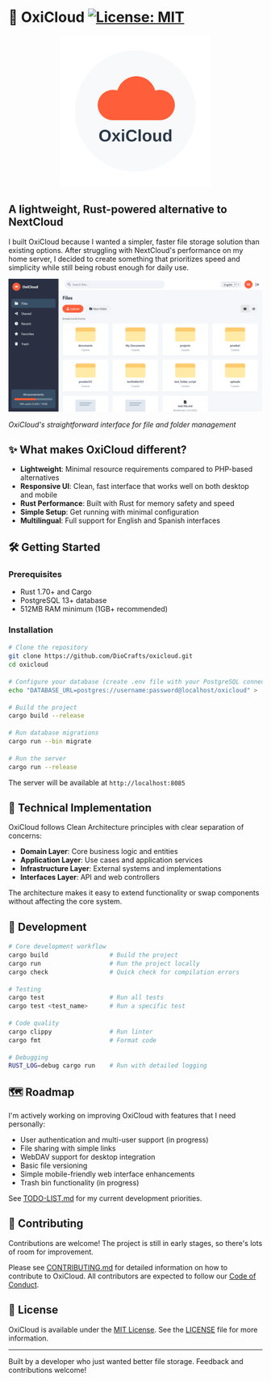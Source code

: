 # 🚀 OxiCloud [![License: MIT](https://img.shields.io/badge/License-MIT-yellow.svg)](LICENSE)

<p align="center">
  <img src="static/oxicloud-logo.svg" alt="OxiCloud" width="300" />
</p>

## A lightweight, Rust-powered alternative to NextCloud

I built OxiCloud because I wanted a simpler, faster file storage solution than existing options. After struggling with NextCloud's performance on my home server, I decided to create something that prioritizes speed and simplicity while still being robust enough for daily use.

![OxiCloud Dashboard](doc/images/Captura%20de%20pantalla%202025-03-23%20230739.png)

*OxiCloud's straightforward interface for file and folder management*

## ✨ What makes OxiCloud different?

- **Lightweight**: Minimal resource requirements compared to PHP-based alternatives
- **Responsive UI**: Clean, fast interface that works well on both desktop and mobile
- **Rust Performance**: Built with Rust for memory safety and speed
- **Simple Setup**: Get running with minimal configuration
- **Multilingual**: Full support for English and Spanish interfaces

## 🛠️ Getting Started

### Prerequisites
- Rust 1.70+ and Cargo
- PostgreSQL 13+ database
- 512MB RAM minimum (1GB+ recommended)

### Installation

```bash
# Clone the repository
git clone https://github.com/DioCrafts/oxicloud.git
cd oxicloud

# Configure your database (create .env file with your PostgreSQL connection)
echo "DATABASE_URL=postgres://username:password@localhost/oxicloud" > .env

# Build the project
cargo build --release

# Run database migrations
cargo run --bin migrate

# Run the server
cargo run --release
```

The server will be available at `http://localhost:8085`

## 🧩 Technical Implementation

OxiCloud follows Clean Architecture principles with clear separation of concerns:

- **Domain Layer**: Core business logic and entities
- **Application Layer**: Use cases and application services
- **Infrastructure Layer**: External systems and implementations
- **Interfaces Layer**: API and web controllers

The architecture makes it easy to extend functionality or swap components without affecting the core system.

## 🚧 Development

```bash
# Core development workflow
cargo build                 # Build the project
cargo run                   # Run the project locally
cargo check                 # Quick check for compilation errors

# Testing
cargo test                  # Run all tests
cargo test <test_name>      # Run a specific test

# Code quality
cargo clippy                # Run linter
cargo fmt                   # Format code

# Debugging
RUST_LOG=debug cargo run    # Run with detailed logging
```

## 🗺️ Roadmap

I'm actively working on improving OxiCloud with features that I need personally:

- User authentication and multi-user support (in progress)
- File sharing with simple links
- WebDAV support for desktop integration
- Basic file versioning
- Simple mobile-friendly web interface enhancements
- Trash bin functionality (in progress)

See [TODO-LIST.md](TODO-LIST.md) for my current development priorities.

## 🤝 Contributing

Contributions are welcome! The project is still in early stages, so there's lots of room for improvement.

Please see [CONTRIBUTING.md](CONTRIBUTING.md) for detailed information on how to contribute to OxiCloud. All contributors are expected to follow our [Code of Conduct](CODE_OF_CONDUCT.md).

## 📜 License

OxiCloud is available under the [MIT License](LICENSE). See the [LICENSE](LICENSE) file for more information.

---

Built by a developer who just wanted better file storage. Feedback and contributions welcome!
